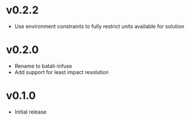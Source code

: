 # v0.2.2
* Use environment constraints to fully restrict units available for solution

# v0.2.0
* Rename to batali-infuse
* Add support for least impact resolution

# v0.1.0
* Initial release
